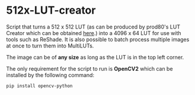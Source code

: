 # 512x-LUT-creator
Script that turns a 512 x 512 LUT (as can be produced by prod80's LUT Creator which can be obtained [here](https://github.com/prod80/prod80-ReShade-Repository).) into a 4096 x 64 LUT for use with tools such as ReShade. It is also possible to batch process multiple images at once to turn them into MultiLUTs.

The image can be of **any size** as long as the LUT is in the top left corner.

The only requirement for the script to run is **OpenCV2** which can be installed by the following command:
```
pip install opencv-python
```
